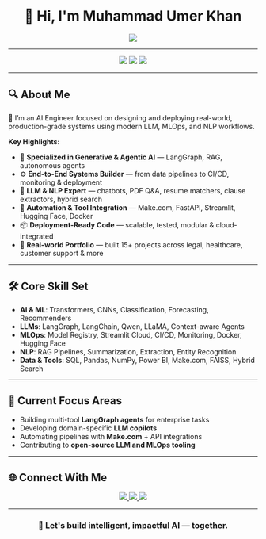   <!-- MuhammadUmerKhan/MuhammadUmerKhan README.md -->

<h1 align="center">👋 Hi, I'm Muhammad Umer Khan</h1>

<p align="center">
  <img src="https://readme-typing-svg.demolab.com?font=Fira+Code&size=24&pause=500&center=true&vCenter=true&color=00EFFF&width=1000&height=50&lines=AI+Engineer+%7C+LLMs+%7C+RAG+%7C+LangGraph+%7C+MLOps+%7C+NLP;Building+Production-Grade+AI+Solutions+with+Impact" />
</p>

---

<p align="center">
  <img src="https://img.shields.io/badge/Role-AI%20Engineer-0078D4?style=flat-square" />
  <img src="https://img.shields.io/badge/Specialization-LLMs%20%7C%20LangGraph%20%7C%20NLP%20%7C%20MLOps-yellow?style=flat-square" />
  <img src="https://img.shields.io/badge/Open%20To-Full--Time%20%7C%20Freelance%20%7C%20Internships-success?style=flat-square" />
</p>

---

## 🔍 About Me

🚀 I’m an AI Engineer focused on designing and deploying real-world, production-grade systems using modern LLM, MLOps, and NLP workflows.

**Key Highlights:**
- 🧠 **Specialized in Generative & Agentic AI** — LangGraph, RAG, autonomous agents  
- ⚙️ **End-to-End Systems Builder** — from data pipelines to CI/CD, monitoring & deployment  
- 🤖 **LLM & NLP Expert** — chatbots, PDF Q&A, resume matchers, clause extractors, hybrid search  
- 🔧 **Automation & Tool Integration** — Make.com, FastAPI, Streamlit, Hugging Face, Docker  
- 📦 **Deployment-Ready Code** — scalable, tested, modular & cloud-integrated  
- 🧰 **Real-world Portfolio** — built 15+ projects across legal, healthcare, customer support & more  

---

## 🛠️ Core Skill Set

- **AI & ML**: Transformers, CNNs, Classification, Forecasting, Recommenders  
- **LLMs**: LangGraph, LangChain, Qwen, LLaMA, Context-aware Agents  
- **MLOps**: Model Registry, Streamlit Cloud, CI/CD, Monitoring, Docker, Hugging Face  
- **NLP**: RAG Pipelines, Summarization, Extraction, Entity Recognition  
- **Data & Tools**: SQL, Pandas, NumPy, Power BI, Make.com, FAISS, Hybrid Search

---

## 🚀 Current Focus Areas

- Building multi-tool **LangGraph agents** for enterprise tasks  
- Developing domain-specific **LLM copilots**  
- Automating pipelines with **Make.com** + API integrations  
- Contributing to **open-source LLM and MLOps tooling**

---

## 🌐 Connect With Me

<p align="center">
  <a href="https://www.linkedin.com/in/muhammad-umer-khan-61729b260/" target="_blank">
    <img src="https://img.shields.io/badge/LinkedIn-0A66C2?style=for-the-badge&logo=linkedin&logoColor=white" />
  </a>
  <a href="https://portfolio-sigma-mocha-67.vercel.app/" target="_blank">
    <img src="https://img.shields.io/badge/Portfolio-111827?style=for-the-badge&logo=google-chrome&logoColor=white" />
  </a>
  <a href="https://drive.google.com/uc?export=download&id=1ELLn0pdpSsVX2dZAeeStvpsXI1QHl4ej" target="_blank">
    <img src="https://img.shields.io/badge/Resume-FF6B6B?style=for-the-badge&logo=adobeacrobatreader&logoColor=white" />
  </a>
</p>

---

<h3 align="center">🤝 Let's build intelligent, impactful AI — together.</h3>
